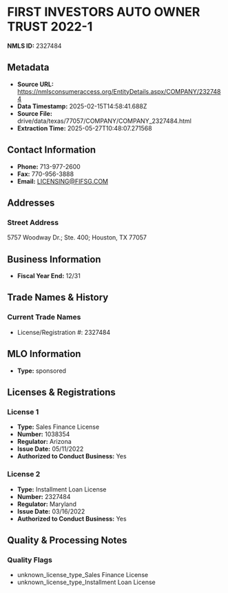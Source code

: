 # FIRST INVESTORS AUTO OWNER TRUST 2022-1

**NMLS ID:** 2327484

## Metadata
- **Source URL:** https://nmlsconsumeraccess.org/EntityDetails.aspx/COMPANY/2327484
- **Data Timestamp:** 2025-02-15T14:58:41.688Z
- **Source File:** drive/data/texas/77057/COMPANY/COMPANY_2327484.html
- **Extraction Time:** 2025-05-27T10:48:07.271568

## Contact Information
- **Phone:** 713-977-2600
- **Fax:** 770-956-3888
- **Email:** LICENSING@FIFSG.COM

## Addresses
### Street Address
5757 Woodway Dr.; Ste. 400; Houston, TX 77057

## Business Information
- **Fiscal Year End:** 12/31

## Trade Names & History
### Current Trade Names
- License/Registration #: 2327484

## MLO Information
- **Type:** sponsored

## Licenses & Registrations

### License 1
- **Type:** Sales Finance License
- **Number:** 1038354
- **Regulator:** Arizona
- **Issue Date:** 05/11/2022
- **Authorized to Conduct Business:** Yes

### License 2
- **Type:** Installment Loan License
- **Number:** 2327484
- **Regulator:** Maryland
- **Issue Date:** 03/16/2022
- **Authorized to Conduct Business:** Yes

## Quality & Processing Notes
### Quality Flags
- unknown_license_type_Sales Finance License
- unknown_license_type_Installment Loan License
